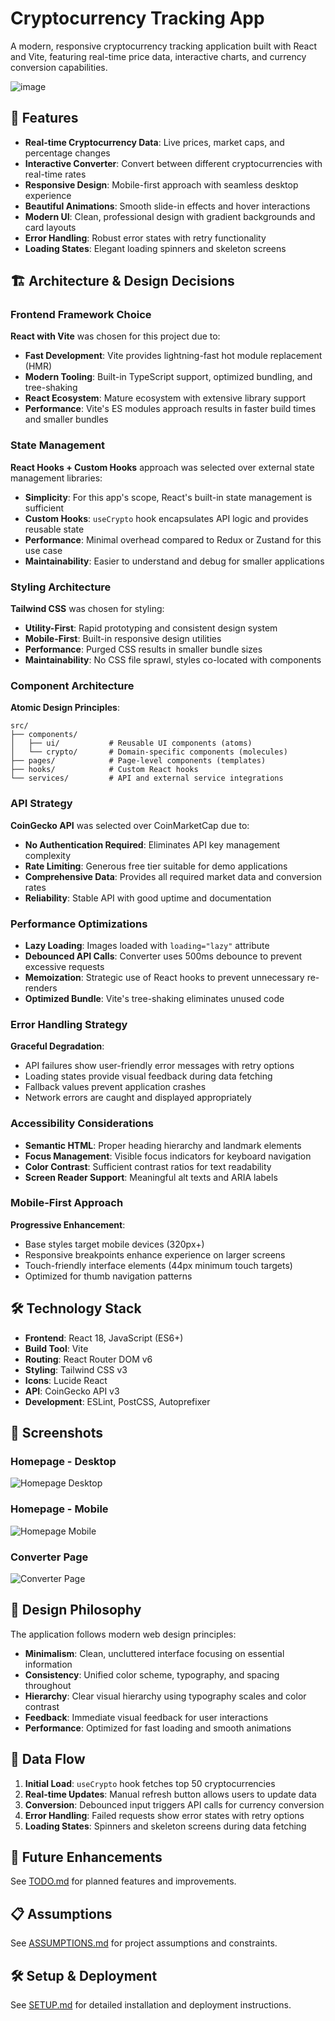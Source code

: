 # Cryptocurrency Tracking App

A modern, responsive cryptocurrency tracking application built with React and Vite, featuring real-time price data, interactive charts, and currency conversion capabilities.

![image](https://github.com/user-attachments/assets/274f629b-01e7-470f-9263-15e9009af041)


## 🚀 Features

- **Real-time Cryptocurrency Data**: Live prices, market caps, and percentage changes
- **Interactive Converter**: Convert between different cryptocurrencies with real-time rates
- **Responsive Design**: Mobile-first approach with seamless desktop experience
- **Beautiful Animations**: Smooth slide-in effects and hover interactions
- **Modern UI**: Clean, professional design with gradient backgrounds and card layouts
- **Error Handling**: Robust error states with retry functionality
- **Loading States**: Elegant loading spinners and skeleton screens

## 🏗️ Architecture & Design Decisions

### Frontend Framework Choice
**React with Vite** was chosen for this project due to:
- **Fast Development**: Vite provides lightning-fast hot module replacement (HMR)
- **Modern Tooling**: Built-in TypeScript support, optimized bundling, and tree-shaking
- **React Ecosystem**: Mature ecosystem with extensive library support
- **Performance**: Vite's ES modules approach results in faster build times and smaller bundles

### State Management
**React Hooks + Custom Hooks** approach was selected over external state management libraries:
- **Simplicity**: For this app's scope, React's built-in state management is sufficient
- **Custom Hooks**: `useCrypto` hook encapsulates API logic and provides reusable state
- **Performance**: Minimal overhead compared to Redux or Zustand for this use case
- **Maintainability**: Easier to understand and debug for smaller applications

### Styling Architecture
**Tailwind CSS** was chosen for styling:
- **Utility-First**: Rapid prototyping and consistent design system
- **Mobile-First**: Built-in responsive design utilities
- **Performance**: Purged CSS results in smaller bundle sizes
- **Maintainability**: No CSS file sprawl, styles co-located with components

### Component Architecture
**Atomic Design Principles**:
```
src/
├── components/
│   ├── ui/           # Reusable UI components (atoms)
│   └── crypto/       # Domain-specific components (molecules)
├── pages/            # Page-level components (templates)
├── hooks/            # Custom React hooks
└── services/         # API and external service integrations
```

### API Strategy
**CoinGecko API** was selected over CoinMarketCap due to:
- **No Authentication Required**: Eliminates API key management complexity
- **Rate Limiting**: Generous free tier suitable for demo applications
- **Comprehensive Data**: Provides all required market data and conversion rates
- **Reliability**: Stable API with good uptime and documentation

### Performance Optimizations
- **Lazy Loading**: Images loaded with `loading="lazy"` attribute
- **Debounced API Calls**: Converter uses 500ms debounce to prevent excessive requests
- **Memoization**: Strategic use of React hooks to prevent unnecessary re-renders
- **Optimized Bundle**: Vite's tree-shaking eliminates unused code

### Error Handling Strategy
**Graceful Degradation**:
- API failures show user-friendly error messages with retry options
- Loading states provide visual feedback during data fetching
- Fallback values prevent application crashes
- Network errors are caught and displayed appropriately

### Accessibility Considerations
- **Semantic HTML**: Proper heading hierarchy and landmark elements
- **Focus Management**: Visible focus indicators for keyboard navigation
- **Color Contrast**: Sufficient contrast ratios for text readability
- **Screen Reader Support**: Meaningful alt texts and ARIA labels

### Mobile-First Approach
**Progressive Enhancement**:
- Base styles target mobile devices (320px+)
- Responsive breakpoints enhance experience on larger screens
- Touch-friendly interface elements (44px minimum touch targets)
- Optimized for thumb navigation patterns

## 🛠️ Technology Stack

- **Frontend**: React 18, JavaScript (ES6+)
- **Build Tool**: Vite
- **Routing**: React Router DOM v6
- **Styling**: Tailwind CSS v3
- **Icons**: Lucide React
- **API**: CoinGecko API v3
- **Development**: ESLint, PostCSS, Autoprefixer

## 📱 Screenshots

### Homepage - Desktop
![Homepage Desktop](./screenshots/homepage-desktop.png)

### Homepage - Mobile
![Homepage Mobile](./screenshots/homepage-mobile.png)

### Converter Page
![Converter Page](./screenshots/converter.png)

## 🎨 Design Philosophy

The application follows modern web design principles:

- **Minimalism**: Clean, uncluttered interface focusing on essential information
- **Consistency**: Unified color scheme, typography, and spacing throughout
- **Hierarchy**: Clear visual hierarchy using typography scales and color contrast
- **Feedback**: Immediate visual feedback for user interactions
- **Performance**: Optimized for fast loading and smooth animations

## 🔄 Data Flow

1. **Initial Load**: `useCrypto` hook fetches top 50 cryptocurrencies
2. **Real-time Updates**: Manual refresh button allows users to update data
3. **Conversion**: Debounced input triggers API calls for currency conversion
4. **Error Handling**: Failed requests show error states with retry options
5. **Loading States**: Spinners and skeleton screens during data fetching

## 🚀 Future Enhancements

See [TODO.md](./TODO.md) for planned features and improvements.

## 📋 Assumptions

See [ASSUMPTIONS.md](./ASSUMPTIONS.md) for project assumptions and constraints.

## 🛠️ Setup & Deployment

See [SETUP.md](./SETUP.md) for detailed installation and deployment instructions.
